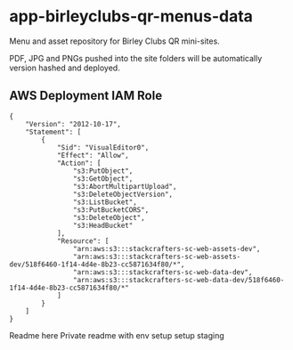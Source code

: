 # app-birleyclubs-qr-menus-data

Menu and asset repository for Birley Clubs QR mini-sites.

PDF, JPG and PNGs pushed into the site folders will be automatically version hashed and deployed.

## AWS Deployment IAM Role
   
```json5
{
    "Version": "2012-10-17",
    "Statement": [
        {
            "Sid": "VisualEditor0",
            "Effect": "Allow",
            "Action": [
                "s3:PutObject",
                "s3:GetObject",
                "s3:AbortMultipartUpload",
                "s3:DeleteObjectVersion",
                "s3:ListBucket",
                "s3:PutBucketCORS",
                "s3:DeleteObject",
                "s3:HeadBucket"
            ],
            "Resource": [
                "arn:aws:s3:::stackcrafters-sc-web-assets-dev",
                "arn:aws:s3:::stackcrafters-sc-web-assets-dev/518f6460-1f14-4d4e-8b23-cc5871634f80/*",
                "arn:aws:s3:::stackcrafters-sc-web-data-dev",
                "arn:aws:s3:::stackcrafters-sc-web-data-dev/518f6460-1f14-4d4e-8b23-cc5871634f80/*"
            ]
        }
    ]
}
```

Readme here
Private readme with env setup
setup staging 